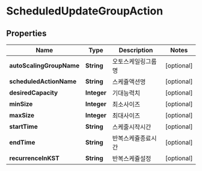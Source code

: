 
# ScheduledUpdateGroupAction

## Properties
Name | Type | Description | Notes
------------ | ------------- | ------------- | -------------
**autoScalingGroupName** | **String** | 오토스케일링그룹명 |  [optional]
**scheduledActionName** | **String** | 스케쥴액션명 |  [optional]
**desiredCapacity** | **Integer** | 기대능력치 |  [optional]
**minSize** | **Integer** | 최소사이즈 |  [optional]
**maxSize** | **Integer** | 최대사이즈 |  [optional]
**startTime** | **String** | 스케줄시작시간 |  [optional]
**endTime** | **String** | 반복스케쥴종료시간 |  [optional]
**recurrenceInKST** | **String** | 반복스케쥴설정 |  [optional]




